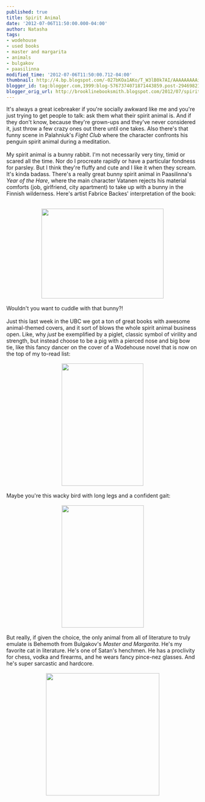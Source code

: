 ```yaml
---
published: true
title: Spirit Animal
date: '2012-07-06T11:50:00.000-04:00'
author: Natasha
tags:
- wodehouse
- used books
- master and margarita
- animals
- bulgakov
- paasilinna
modified_time: '2012-07-06T11:50:00.712-04:00'
thumbnail: http://4.bp.blogspot.com/-027bKOa1AKo/T_W3lB0k7AI/AAAAAAAAAiw/9vdW4w524D8/s72-c/fbackes-lievrevatanen.jpg
blogger_id: tag:blogger.com,1999:blog-5767374071871443859.post-2946982159062841984
blogger_orig_url: http://brooklinebooksmith.blogspot.com/2012/07/spirit-animal.html
---
```


It's always a great icebreaker if you're socially awkward like me and you're just trying to get people to talk: ask them what their spirit animal is. And if they don't know, because they're grown-ups and they've never considered it, just throw a few crazy ones out there until one takes. Also there's that funny scene in Palahniuk's <i>Fight Club</i> where the character confronts his penguin spirit animal during a meditation.<br /><br />My spirit animal is a bunny rabbit. I'm not necessarily very tiny, timid or scared all the time. Nor do I procreate rapidly or have a particular fondness for parsley. But I think they're fluffy and cute and I like it when they scream. It's kinda badass. There's a really great bunny spirit animal in Paasilinna's <i>Year of the Hare</i>, where the main character Vatanen rejects his material comforts (job, girlfriend, city apartment) to take up with a bunny in the Finnish wilderness. Here's artist Fabrice Backes' interpretation of the book:<br /><br /><div class="separator" style="clear: both; text-align: center;"><a href="http://4.bp.blogspot.com/-027bKOa1AKo/T_W3lB0k7AI/AAAAAAAAAiw/9vdW4w524D8/s1600/fbackes-lievrevatanen.jpg" imageanchor="1" style="margin-left: 1em; margin-right: 1em;"><img border="0" height="235" src="http://4.bp.blogspot.com/-027bKOa1AKo/T_W3lB0k7AI/AAAAAAAAAiw/9vdW4w524D8/s320/fbackes-lievrevatanen.jpg" width="320" /></a></div><br /><span style="background-color: white;">Wouldn't you want to cuddle with that bunny?!</span><br /><br />Just this last week in the UBC we got a ton of great books with awesome animal-themed covers, and it sort of blows the whole spirit animal business open. Like, why <i>just </i>be exemplified by a piglet, classic symbol of virility and strength, but instead choose to be a pig with a pierced nose and big bow tie, like this fancy dancer on the cover of a Wodehouse novel that is now on the top of my to-read list:<br /><br /><div class="separator" style="clear: both; text-align: center;"><a href="http://1.bp.blogspot.com/-N5nGNBk88_U/T_W0SPoMeyI/AAAAAAAAAig/SD31HpJIryg/s1600/wodehouse.JPG" imageanchor="1" style="margin-left: 1em; margin-right: 1em;"><img border="0" height="320" src="http://1.bp.blogspot.com/-N5nGNBk88_U/T_W0SPoMeyI/AAAAAAAAAig/SD31HpJIryg/s320/wodehouse.JPG" width="214" /></a></div><br /><span style="background-color: white;">Maybe you're this wacky bird with long legs and a confident gait:</span><br /><br /><div class="separator" style="clear: both; text-align: center;"><a href="http://3.bp.blogspot.com/-x0fZJ47HBTQ/T_W1UsAPX6I/AAAAAAAAAio/Q4cxHJCVEcM/s1600/snoring.jpg" imageanchor="1" style="margin-left: 1em; margin-right: 1em;"><img border="0" height="320" src="http://3.bp.blogspot.com/-x0fZJ47HBTQ/T_W1UsAPX6I/AAAAAAAAAio/Q4cxHJCVEcM/s320/snoring.jpg" width="215" /></a></div><br />But really, if given the choice, the only animal from all of literature to truly emulate is Behemoth from Bulgakov's <i>Master and Margarita</i>. He's my favorite cat in literature. He's one of Satan's henchmen. He has a proclivity for chess, vodka and firearms, and he wears fancy pince-nez glasses. And he's super sarcastic and hardcore.<br /><br /><div class="separator" style="clear: both; text-align: center;"><a href="http://3.bp.blogspot.com/-Up7YDPykD9A/T_W3rdYLO1I/AAAAAAAAAi4/QeZGf2-MaMs/s1600/master-and-margarita.jpg" imageanchor="1" style="margin-left: 1em; margin-right: 1em;"><img border="0" height="320" src="http://3.bp.blogspot.com/-Up7YDPykD9A/T_W3rdYLO1I/AAAAAAAAAi4/QeZGf2-MaMs/s320/master-and-margarita.jpg" width="297" /></a></div>